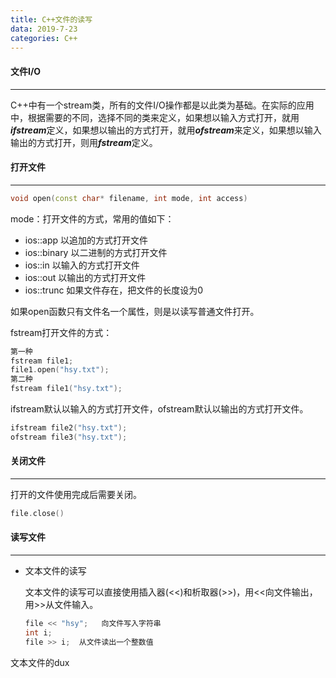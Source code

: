 ```yaml
---
title: C++文件的读写
data: 2019-7-23
categories: C++
---
```


#### 文件I/O

----

C++中有一个stream类，所有的文件I/O操作都是以此类为基础。在实际的应用中，根据需要的不同，选择不同的类来定义，如果想以输入方式打开，就用***ifstream***定义，如果想以输出的方式打开，就用***ofstream***来定义，如果想以输入输出的方式打开，则用***fstream***定义。

#### 打开文件

---

```c++
void open(const char* filename, int mode, int access)
```

mode：打开文件的方式，常用的值如下：

- ios::app  以追加的方式打开文件
- ios::binary  以二进制的方式打开文件
- ios::in  以输入的方式打开文件
- ios::out  以输出的方式打开文件
- ios::trunc  如果文件存在，把文件的长度设为0

如果open函数只有文件名一个属性，则是以读写普通文件打开。

fstream打开文件的方式：

```c++
第一种
fstream file1;
file1.open("hsy.txt");
第二种
fstream file1("hsy.txt");
```

ifstream默认以输入的方式打开文件，ofstream默认以输出的方式打开文件。

```c++
ifstream file2("hsy.txt");
ofstream file3("hsy.txt");
```

#### 关闭文件

---

打开的文件使用完成后需要关闭。

```c++
file.close()
```

#### 读写文件

---

- 文本文件的读写

  文本文件的读写可以直接使用插入器(<<)和析取器(>>)，用<<向文件输出，用>>从文件输入。

  ```c++
  file << "hsy";   向文件写入字符串
  int i;
  file >> i;  从文件读出一个整数值
  ```

  

文本文件的dux


